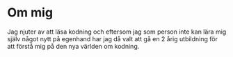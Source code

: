 # Om mig
Jag njuter av att läsa kodning och eftersom jag som person inte kan 
lära mig själv något nytt på egenhand har jag då valt att gå en 2 årig utbildning för att förstå mig på den nya världen om kodning.